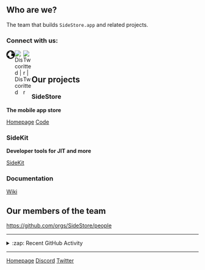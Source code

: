 <!-- 
Docs: How to use GitHub README and actions to auto-generate embedded content.
https://github.com/anuraghazra/github-readme-stats
https://www.youtube.com/watch?v=n6d4KHSKqGk
https://github.com/rahuldkjain/github-profile-readme-generator
 -->

## Who are we?

The team that builds `SideStore.app` and related projects.

### Connect with us:

<!--
[![Website](https://img.shields.io/website?label=sidestore.io&style=for-the-badge&url=https://sidestore.io)](https://sidestore.io)
[![Twitter Follow](https://img.shields.io/twitter/follow/sidestore_io?color=1DA1F2&logo=twitter&style=for-the-badge)](https://twitter.com/intent/follow?original_referer=https%3A%2F%2Fgithub.com%2Fsidestore&screen_name=sidestore)
[![GitHub Followers](https://img.shields.io/github/followers/sidestore?style=for-the-badge)]()
[![GitHub Sponsors](https://img.shields.io/github/sponsors/sidestore?style=for-the-badge
)]() 
-->

[<img align="left" alt="sidestore.io" width="22px" src="https://raw.githubusercontent.com/iconic/open-iconic/master/svg/globe.svg" />][website]
[<img align="left" alt="Discord | Discord" width="22px" src="https://cdn.jsdelivr.net/npm/simple-icons@v3/icons/discord.svg" />][discord]
[<img align="left" alt="Twitter | Twitter" width="22px" src="https://cdn.jsdelivr.net/npm/simple-icons@v3/icons/twitter.svg" />][twitter]

<br />
<br />

## Our projects

### SideStore

__The mobile app store__

[Homepage][website]
[Code][git.sidestore]

### SideKit

__Developer tools for JIT and more__

[SideKit][git.sidekit]

### Documentation

[Wiki][wiki]

## Our members of the team

https://github.com/orgs/SideStore/people

---

<details>
  <summary>:zap: Recent GitHub Activity</summary>

<!--START_SECTION:activity-->
1. ❌ Closed PR [#69](https://github.com/SideStore/sidestore.github.io/pull/69) in [SideStore/sidestore.github.io](https://github.com/SideStore/sidestore.github.io)
2. 🗣 Commented on [#135](https://github.com/SideStore/SideStore-Docs/issues/135) in [SideStore/SideStore-Docs](https://github.com/SideStore/SideStore-Docs)
3. 🗣 Commented on [#135](https://github.com/SideStore/SideStore-Docs/issues/135) in [SideStore/SideStore-Docs](https://github.com/SideStore/SideStore-Docs)
4. 💪 Opened PR [#135](https://github.com/SideStore/SideStore-Docs/pull/135) in [SideStore/SideStore-Docs](https://github.com/SideStore/SideStore-Docs)
5. 🗣 Commented on [#968](https://github.com/SideStore/SideStore/issues/968) in [SideStore/SideStore](https://github.com/SideStore/SideStore)
6. ❗️ Closed issue [#983](https://github.com/SideStore/SideStore/issues/983) in [SideStore/SideStore](https://github.com/SideStore/SideStore)
7. 🗣 Commented on [#131](https://github.com/SideStore/SideStore-Docs/issues/131) in [SideStore/SideStore-Docs](https://github.com/SideStore/SideStore-Docs)
8. 🗣 Commented on [#978](https://github.com/SideStore/SideStore/issues/978) in [SideStore/SideStore](https://github.com/SideStore/SideStore)
9. ❗️ Closed issue [#936](https://github.com/SideStore/SideStore/issues/936) in [SideStore/SideStore](https://github.com/SideStore/SideStore)
10. ❗️ Closed issue [#992](https://github.com/SideStore/SideStore/issues/992) in [SideStore/SideStore](https://github.com/SideStore/SideStore)
11. 🗣 Commented on [#993](https://github.com/SideStore/SideStore/issues/993) in [SideStore/SideStore](https://github.com/SideStore/SideStore)
12. ❗️ Closed issue [#966](https://github.com/SideStore/SideStore/issues/966) in [SideStore/SideStore](https://github.com/SideStore/SideStore)
13. ❗️ Closed issue [#971](https://github.com/SideStore/SideStore/issues/971) in [SideStore/SideStore](https://github.com/SideStore/SideStore)
14. 🗣 Commented on [#978](https://github.com/SideStore/SideStore/issues/978) in [SideStore/SideStore](https://github.com/SideStore/SideStore)
15. ❗️ Opened issue [#996](https://github.com/SideStore/SideStore/issues/996) in [SideStore/SideStore](https://github.com/SideStore/SideStore)
16. 🗣 Commented on [#968](https://github.com/SideStore/SideStore/issues/968) in [SideStore/SideStore](https://github.com/SideStore/SideStore)
17. 🗣 Commented on [#968](https://github.com/SideStore/SideStore/issues/968) in [SideStore/SideStore](https://github.com/SideStore/SideStore)
18. 🗣 Commented on [#968](https://github.com/SideStore/SideStore/issues/968) in [SideStore/SideStore](https://github.com/SideStore/SideStore)
19. 🗣 Commented on [#968](https://github.com/SideStore/SideStore/issues/968) in [SideStore/SideStore](https://github.com/SideStore/SideStore)
20. ❗️ Opened issue [#134](https://github.com/SideStore/SideStore-Docs/issues/134) in [SideStore/SideStore-Docs](https://github.com/SideStore/SideStore-Docs)
<!--END_SECTION:activity-->

</details>

---

[Homepage][patreon] [Discord][discord] [Twitter][twitter]

<!--
- [Patreon][patreon]
- [OpenCollective][opencollective]
- [YouTube][youtube]
-->

[website]: https://sidestore.io
[wiki]: https://wiki.sidestore.io
[twitter]: https://twitter.com/sidestore_io
[discord]: https://discord.gg/sidestore-949183273383395328
[youtube]: https://youtube.com/TODO
[patreon]: https://www.patreon.com/SideStore
[opencollective]: https://opencollective.com/TODO
[git.sidestore]: https://github.com/SideStore/SideStore/
[git.sidekit]: https://github.com/SideStore/SideKit

